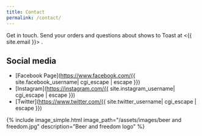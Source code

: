 ```yaml
---
title: Contact
permalink: /contact/
---
```


Get in touch. Send your orders and questions about shows to Toast at <{{ site.email }}> .

## Social media

- [Facebook Page](https://www.facebook.com/{{ site.facebook_username| cgi_escape | escape }})
- [Instagram](https://instagram.com/{{ site.instagram_username| cgi_escape | escape }})
- [Twitter](https://www.twitter.com/{{ site.twitter_username| cgi_escape | escape }})

{% include image_simple.html
    image_path="/assets/images/beer and freedom.jpg"
    description="Beer and freedom logo"
%}

